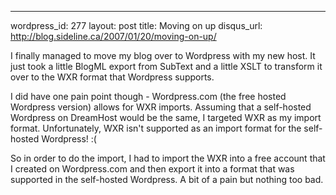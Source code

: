 --- 
wordpress_id: 277
layout: post
title: Moving on up
disqus_url: http://blog.sideline.ca/2007/01/20/moving-on-up/

I finally managed to move my blog over to Wordpress with my new host.  It just took a little BlogML export from SubText and a little XSLT to transform it over to the WXR format that Wordpress supports.

I did have one pain point though - Wordpress.com (the free hosted Wordpress version) allows for WXR imports.  Assuming that a self-hosted Wordpress on DreamHost would be the same, I targeted WXR as my import format.  Unfortunately, WXR isn't supported as an import format for the self-hosted Wordpress! :(

So in order to do the import, I had to import the WXR into a free account that I created on Wordpress.com and then export it into a format that was supported in the self-hosted Wordpress.  A bit of a pain but nothing too bad.
